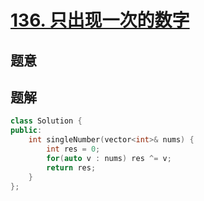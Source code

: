 #  [136. 只出现一次的数字](https://leetcode-cn.com/problems/single-number/)

## 题意



## 题解



```c++
class Solution {
public:
    int singleNumber(vector<int>& nums) {
        int res = 0;
        for(auto v : nums) res ^= v;
        return res;
    }
};
```



```python3

```

